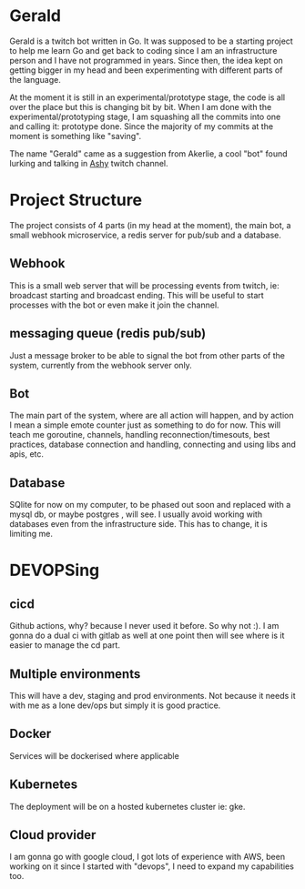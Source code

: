 # Gerald
Gerald is a twitch bot written in Go.
It was supposed to be a starting project to help me learn Go and get back to
coding since I am an infrastructure person and I have not programmed in years.
Since then, the idea kept on getting bigger in my head and been experimenting
with different parts of the language.

At the moment it is still in an experimental/prototype stage, the code is all
over the place but this is changing bit by bit. 
When I am done with the experimental/prototyping stage, I am squashing all the
commits into one and calling it: prototype done. Since the majority of my
commits at the moment is something like "saving".

The name "Gerald" came as a suggestion from Akerlie, a cool "bot" found lurking
and talking in [Ashy](https://twitch.tv/ashy) twitch channel.

# Project Structure

The project consists of 4 parts (in my head at the moment), the main bot, a
small webhook microservice, a redis server for pub/sub and a database. 

## Webhook
This is a small web server that will be processing events from twitch, ie:
broadcast starting and broadcast ending. This will be useful to start processes
with the bot or even make it join the channel.


## messaging queue (redis pub/sub)
Just a message broker to be able to signal the bot from other parts of the
system, currently from the webhook server only.


## Bot
The main part of the system, where are all action will happen, and by action I
mean a simple emote counter just as something to do for now. This will teach me
goroutine, channels, handling reconnection/timesouts, best practices, database
connection and handling, connecting and using libs and apis, etc.


## Database
SQlite for now on my computer, to be phased out soon and replaced with a mysql
db, or maybe postgres , will see. I usually avoid working with databases even
from the infrastructure side. This has to change, it is limiting me.

# DEVOPSing

## cicd
Github actions, why? because I never used it before. So why not :).
I am gonna do a dual ci with gitlab as well at one point then will see where is
it easier to manage the cd part.

## Multiple environments
This will have a dev, staging and prod environments. Not because it needs it
with me as a lone dev/ops but simply it is good practice.

## Docker
Services will be dockerised where applicable

## Kubernetes
The deployment will be on a hosted kubernetes cluster ie: gke.

## Cloud provider
I am gonna go with google cloud, I got lots of experience with AWS, been
working on it since I started with "devops", I need to expand my capabilities
too.

